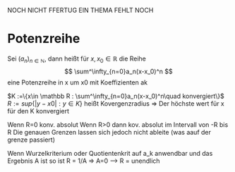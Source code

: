NOCH NICHT FFERTUG
EIN THEMA FEHLT NOCH

# Potenzreihe
Sei $(a_n)_{n\in\mathbb N}$, dann heißt für $x,x_0 \in \mathbb R$ die Reihe
$$
\sum^\infty_{n=0}a_n(x-x_0)^n 
$$
 eine Potenzreihe in x um x0 mit Koeffizienten ak

$K :=\{x\in \mathbb R : \sum^\infty_{n=0}a_n(x-x_0)^n\quad konvergiert\}$
$R:=sup\{|y-x0| : y\in K\}$ heißt Kovergenzradius
=> Der höchste wert für x für den K konvergiert

Wenn R=0 konv. absolut
Wenn R>0 dann kov. absolut im Intervall von -R  bis R
Die  genauen Grenzen lassen sich jedoch nicht ableite (was aauf der grenze passiert)

Wenn Wurzelkriterium oder Quotientenkrit auf a_k anwendbar und das Ergebnis A ist so ist R = 1/A
=> A=0 --> R = unendlich